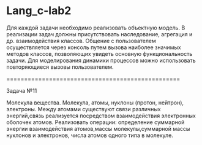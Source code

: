# Lang_c-lab2

Для каждой задачи необходимо реализовать объектную модель.
В реализации задач должны присутствовать наследование, агрегация и др. взаимодействия классов.
Общение с пользователем осуществляется через консоль путем вызова наиболее значимых методов классов,
позволяющих увидеть основную функциональность задачи.
Для моделирования  динамики процессов можно использовать повторяющиеся вызовы пользователем.

=================================================

Задача №11

Молекула вещества.
Молекула,  атомы,  нуклоны (протон, нейтрон), электроны.
Между атомами существуют связи различных энергий,связь реализуется посредством взаимодействия электронных оболочек атомов.
Реализовать операции:
определение суммарной энергии взаимодействия атомов,массы молекулы,суммарной массы нуклонов и электронов, числа атомов одного типа в молекуле.
